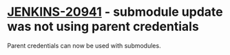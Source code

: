 # [JENKINS-20941](https://issues.jenkins-ci.org/browse/JENKINS-20941) - submodule update was not using parent credentials

Parent credentials can now be used with submodules.
